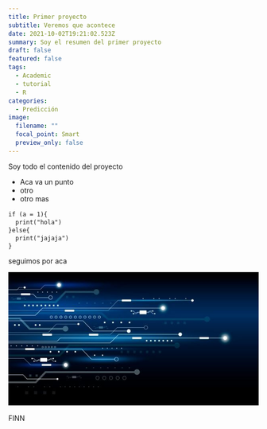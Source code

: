 ```yaml
---
title: Primer proyecto
subtitle: Veremos que acontece
date: 2021-10-02T19:21:02.523Z
summary: Soy el resumen del primer proyecto
draft: false
featured: false
tags:
  - Academic
  - tutorial
  - R
categories:
  - Predicción
image:
  filename: ""
  focal_point: Smart
  preview_only: false
---
```



Soy todo el contenido del proyecto

* Aca va un punto
* otro
* otro mas

```
if (a = 1){
  print("hola")
}else{
  print("jajaja")
}
```

seguimos por aca

![descripcion de la imagen](fondo.jpg "Tablas psicodélica")

FINN